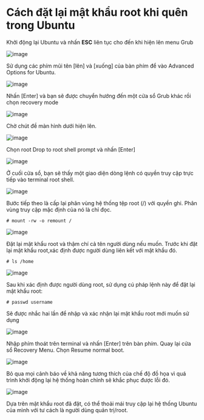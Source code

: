 # Cách đặt lại mật khẩu root khi quên trong Ubuntu

Khởi động lại Ubuntu và nhấn **ESC** liên tục cho đến khi hiện lên menu Grub

![image](https://user-images.githubusercontent.com/111721629/188596695-f2f76419-fa69-411a-8901-3d1eef770d50.png)

Sử dụng các phím mũi tên [lên] và [xuống] của bàn phím để vào Advanced Options for Ubuntu.

![image](https://user-images.githubusercontent.com/111721629/188596756-5784e395-d018-4e73-ab5d-d411645ea8de.png)

Nhấn [Enter] và bạn sẽ được chuyển hướng đến một cửa sổ Grub khác rồi chọn recovery mode

![image](https://user-images.githubusercontent.com/111721629/188596840-1a6112ba-675d-484b-b50a-52905f88747b.png)

Chờ chút đề màn hình dưới hiện lên.

![image](https://user-images.githubusercontent.com/111721629/188596885-361d8304-ed14-49eb-acdf-ae124bbdcd52.png)

Chọn root Drop to root shell prompt và nhấn [Enter] 

![image](https://user-images.githubusercontent.com/111721629/188596962-3c3ac9f6-e103-47d6-8616-e5fad6338571.png)

Ở cuối cửa sổ, bạn sẽ thấy một giao diện dòng lệnh có quyền truy cập trực tiếp vào terminal root shell.

![image](https://user-images.githubusercontent.com/111721629/188597680-2e26d03e-abe2-476b-a274-466ae97c070c.png)

Bước tiếp theo là cấp lại phân vùng hệ thống tệp root (/) với quyền ghi. Phân vùng truy cập mặc định của nó là chỉ đọc.

```
# mount -rw -o remount /
```

![image](https://user-images.githubusercontent.com/111721629/188597805-f36499f6-e3ce-433b-a775-6c31920d77e5.png)

Đặt lại mật khẩu root và thậm chí cả tên người dùng nếu muốn.
Trước khi đặt lại mật khẩu root,xác định được người dùng liên kết với mật khẩu đó.
```
# ls /home
```

![image](https://user-images.githubusercontent.com/111721629/188598022-92e73884-9ac0-4050-b586-9c35a3695bc4.png)

Sau khi xác định được người dùng root, sử dụng cú pháp lệnh này để đặt lại mật khẩu root:
```
# passwd username
```
Sẽ được nhắc hai lần để nhập và xác nhận lại mật khẩu root mới muốn sử dụng

![image](https://user-images.githubusercontent.com/111721629/188598350-825a0097-ad4e-4ca9-a86c-60e0557660ab.png)

Nhập phím thoát trên terminal và nhấn [Enter] trên bàn phím. Quay lại cửa sổ Recovery Menu. Chọn Resume normal boot.

![image](https://user-images.githubusercontent.com/111721629/188598479-0a568ac2-a885-487d-9008-27a076fecdde.png)

Bỏ qua mọi cảnh báo về khả năng tương thích của chế độ đồ họa vì quá trình khởi động lại hệ thống hoàn chỉnh sẽ khắc phục được lỗi đó.

![image](https://user-images.githubusercontent.com/111721629/188598533-4acdde11-1081-4bc4-a4d3-cd3e569f80d3.png)

Dựa trên mật khẩu root đã đặt, có thể thoải mái truy cập lại hệ thống Ubuntu của mình với tư cách là người dùng quản trị/root.
